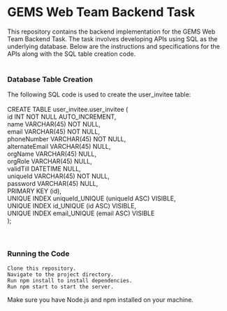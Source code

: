 <h1>GEMS Web Team Backend Task</h1>

This repository contains the backend implementation for the GEMS Web Team Backend Task. 
The task involves developing APIs using SQL as the underlying database. Below are the instructions and specifications for the APIs along with the SQL table creation code.
<br><br>
<h3>Database Table Creation</h3>
The following SQL code is used to create the user_invitee table:<br><br>
CREATE TABLE user_invitee.user_invitee (<br>
  id INT NOT NULL AUTO_INCREMENT,<br>
  name VARCHAR(45) NOT NULL,<br>
  email VARCHAR(45) NOT NULL,<br>
  phoneNumber VARCHAR(45) NOT NULL,<br>
  alternateEmail VARCHAR(45) NULL,<br>
  orgName VARCHAR(45) NULL,<br>
  orgRole VARCHAR(45) NULL,<br>
  validTill DATETIME NULL,<br>
  uniqueId VARCHAR(45) NOT NULL,<br>
  password VARCHAR(45) NULL,<br>
  PRIMARY KEY (id),<br>
  UNIQUE INDEX uniqueId_UNIQUE (uniqueId ASC) VISIBLE,<br>
  UNIQUE INDEX id_UNIQUE (id ASC) VISIBLE,<br>
  UNIQUE INDEX email_UNIQUE (email ASC) VISIBLE<br>
);<br><br><br>

<h3>Running the Code</h3>

    Clone this repository.
    Navigate to the project directory.
    Run npm install to install dependencies.
    Run npm start to start the server.

Make sure you have Node.js and npm installed on your machine.
